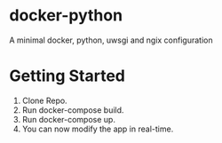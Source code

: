 # docker-python
A minimal docker, python, uwsgi and ngix configuration

# Getting Started

1. Clone Repo.
2. Run docker-compose build.
3. Run docker-compose up.
4. You can now modify the app in real-time.

